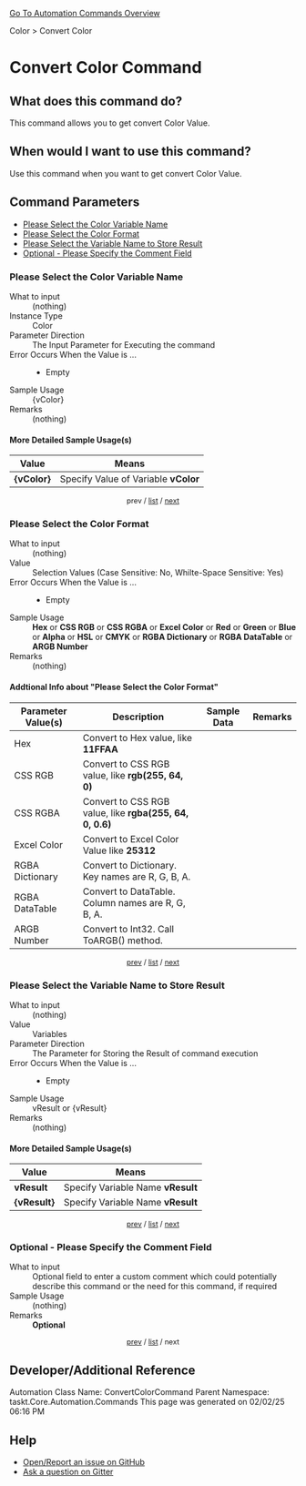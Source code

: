 <!--TITLE: Convert Color Command -->
<!-- SUBTITLE: a command in the Color group. -->
[Go To Automation Commands Overview](/automation-commands.md)


Color &gt; Convert Color


# Convert Color Command


## What does this command do?
This command allows you to get convert Color Value.


## When would I want to use this command?
Use this command when you want to get convert Color Value.


<a id="param_list"></a>
## Command Parameters
- [Please Select the Color Variable Name](#param_0)
- [Please Select the Color Format](#param_1)
- [Please Select the Variable Name to Store Result](#param_2)
- [Optional - Please Specify the Comment Field](#param_3)


<a id="param_0"></a>
### Please Select the Color Variable Name


<dl>
<dt>What to input</dt><dd>(nothing)</dd>
<dt>Instance Type</dt><dd>Color</dd>
<dt>Parameter Direction</dt><dd>The Input Parameter for Executing the command</dd>
<dt>Error Occurs When the Value is ...</dt><dd><ul>
<li>Empty</li>
</ul></dd>
<dt>Sample Usage</dt><dd>{vColor}</dd>
<dt>Remarks</dt><dd>(nothing)</dd>
</dl>




#### More Detailed Sample Usage(s)
| Value | Means |
|---|---|
| <strong>{vColor}</strong> | Specify Value of Variable **vColor** |


<div style="font-size: 90%; text-align: center">


prev / [list](#param_list) / [next](#param_1)


</div>


<a id="param_1"></a>
### Please Select the Color Format


<dl>
<dt>What to input</dt><dd>(nothing)</dd>
<dt>Value</dt><dd>Selection Values (Case Sensitive: No, Whilte-Space Sensitive: Yes)</dd>
<dt>Error Occurs When the Value is ...</dt><dd><ul>
<li>Empty</li>
</ul></dd>
<dt>Sample Usage</dt><dd><strong>Hex</strong> or  <strong>CSS RGB</strong> or  <strong>CSS RGBA</strong> or  <strong>Excel Color</strong> or  <strong>Red</strong> or  <strong>Green</strong> or  <strong>Blue</strong> or  <strong>Alpha</strong> or  <strong>HSL</strong> or  <strong>CMYK</strong> or  <strong>RGBA Dictionary</strong> or  <strong>RGBA DataTable</strong> or  <strong>ARGB Number</strong></dd>
<dt>Remarks</dt><dd>(nothing)</dd>
</dl>


#### Addtional Info about &quot;Please Select the Color Format&quot;
| Parameter Value(s) | Description   | Sample Data 	| Remarks  	|
| ---             | ---           | ---          | ---       |
|Hex|Convert to Hex value, like **11FFAA**|||
|CSS RGB|Convert to CSS RGB value, like **rgb(255, 64, 0)**|||
|CSS RGBA|Convert to CSS RGB value, like **rgba(255, 64, 0, 0.6)**|||
|Excel Color|Convert to Excel Color Value like **25312**|||
|RGBA Dictionary|Convert to Dictionary. Key names are R, G, B, A.|||
|RGBA DataTable|Convert to DataTable. Column names are R, G, B, A.|||
|ARGB Number|Convert to Int32. Call ToARGB() method.|||


<div style="font-size: 90%; text-align: center">


[prev](#param_1) / [list](#param_list) / [next](#param_2)


</div>


<a id="param_2"></a>
### Please Select the Variable Name to Store Result


<dl>
<dt>What to input</dt><dd>(nothing)</dd>
<dt>Value</dt><dd>Variables</dd>
<dt>Parameter Direction</dt><dd>The Parameter for Storing the Result of command execution</dd>
<dt>Error Occurs When the Value is ...</dt><dd><ul>
<li>Empty</li>
</ul></dd>
<dt>Sample Usage</dt><dd>vResult or {vResult}</dd>
<dt>Remarks</dt><dd>(nothing)</dd>
</dl>




#### More Detailed Sample Usage(s)
| Value | Means |
|---|---|
| <strong>vResult</strong> | Specify Variable Name **vResult** |
| <strong>{vResult}</strong> | Specify Variable Name **vResult** |


<div style="font-size: 90%; text-align: center">


[prev](#param_2) / [list](#param_list) / [next](#param_3)


</div>


<a id="param_3"></a>
### Optional - Please Specify the Comment Field


<dl>
<dt>What to input</dt><dd>Optional field to enter a custom comment which could potentially describe this command or the need for this command, if required</dd>
<dt>Sample Usage</dt><dd>(nothing)</dd>
<dt>Remarks</dt><dd><strong>Optional</strong><br></dd>
</dl>




<div style="font-size: 90%; text-align: center">


[prev](#param_3) / [list](#param_list) / next


</div>


## Developer/Additional Reference
Automation Class Name: ConvertColorCommand
Parent Namespace: taskt.Core.Automation.Commands
This page was generated on 02/02/25 06:16 PM


## Help
- [Open/Report an issue on GitHub](https://github.com/rcktrncn/taskt/issues/new)
- [Ask a question on Gitter](https://gitter.im/taskt-rpa/Lobby)
